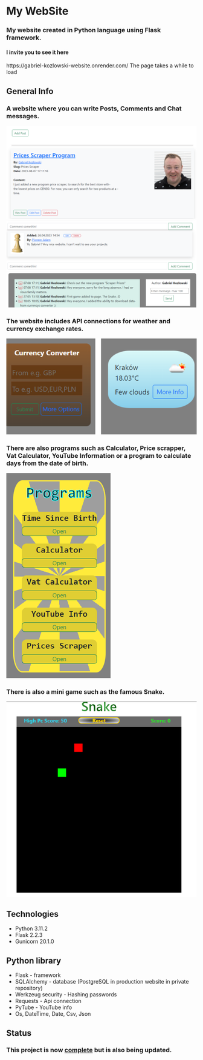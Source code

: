 <h1><b>My WebSite</b></h1>

<h3>My website created in Python language using Flask framework.</h3>

<h4>I invite you to see it here</h4>
<url>https://gabriel-kozlowski-website.onrender.com/</url>
The page takes a while to load

<h2><b>General Info</b></h2>

<h3>A website where you can write Posts, Comments and Chat messages.</h3>

<img src="/static/images/posts_foto.png">
<img src="/static/images/comment_foto.png">
<img src="/static/images/chat_foto.png">




<h3>The website includes API connections for weather and currency exchange rates.</h3>

<img src="/static/images/currency_weather_foto.png">



<h3>There are also programs such as 
Calculator, Price scrapper, Vat Calculator, YouTube Information or 
a program to calculate days from the date of birth.</h3>

<img src="/static/images/programs_foto.png">

<h3>There is also a mini game such as the famous Snake.</h3>

<img src="/static/images/snake_foto.png">




<h2><b>Technologies</b></h2>

<ul>
    <li>Python 3.11.2</li>
    <li>Flask  2.2.3</li>
    <li>Gunicorn  20.1.0</li>
</ul>

<h2><b>Python library</b></h2>

<ul>
    <li>Flask - framework</li>
    <li>SQLAlchemy - database (PostgreSQL in production website in private repository)</li>
    <li>Werkzeug security - Hashing passwords</li>
    <li>Requests - Api connection</li>
    <li>PyTube - YouTube info</li>
    <li>Os, DateTime, Date, Csv, Json</li>
</ul>


<h2><b>Status</b></h2>

<h3>This project is now <b><u>complete</b></u> but is also being updated.</h3>
